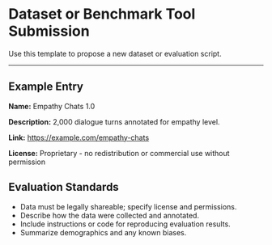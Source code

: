 # Dataset or Benchmark Tool Submission

Use this template to propose a new dataset or evaluation script.

---

## Example Entry

**Name:** Empathy Chats 1.0

**Description:** 2,000 dialogue turns annotated for empathy level.

**Link:** <https://example.com/empathy-chats>

**License:** Proprietary - no redistribution or commercial use without permission

## Evaluation Standards
- Data must be legally shareable; specify license and permissions.
- Describe how the data were collected and annotated.
- Include instructions or code for reproducing evaluation results.
- Summarize demographics and any known biases.

